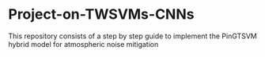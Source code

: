 # Project-on-TWSVMs-CNNs
This repository consists of a step by step guide to implement the PinGTSVM hybrid model for atmospheric noise mitigation
